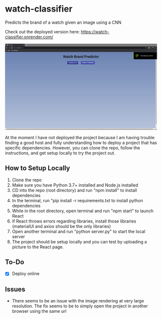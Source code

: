 # watch-classifier
Predicts the brand of a watch given an image using a CNN 

Check out the deployed version here: https://watch-classifier.onrender.com/

![Watch Classification Demo](demo/demo.gif)

At the moment I have not deployed the project because I am having trouble finding a good host and fully understanding 
how to deploy a project that has specific dependencies. However, you can clone the repo, follow the instructions, and get setup locally
to try the project out.

## How to Setup Locally
1. Clone the repo
2. Make sure you have Python 3.7+ installed and Node.js installed
3. CD into the repo (root directory) and run "npm install" to install dependencies
4. In the terminal, run "pip install -r requirements.txt to install python dependencies
5. While in the root directory, open terminal and run "npm start" to launch React
6. If React throws errors regarding libraries, install those libraries (materialUI and axios should be the only libraries)
7. Open another terminal and run "python server.py" to start the local server
8. The project should be setup locally and you can test by uploading a picture to the React page.

## To-Do
- [X] Deploy online

## Issues
- There seems to be an issue with the image rendering at very large resolution. The fix seems to be to simply open the
  project in another browser using the same url

